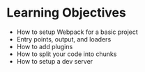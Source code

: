 # Learning Objectives
* How to setup Webpack for a basic project
* Entry points, output, and loaders
* How to add plugins
* How to split your code into chunks
* How to setup a dev server